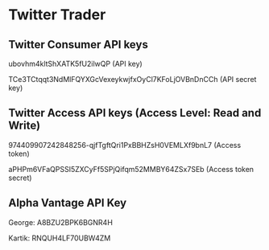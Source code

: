 # Twitter Trader
## Twitter Consumer API keys
ubovhm4kltShXATK5fU2ilwQP (API key)

TCe3TCtqqt3NdMlFQYXGcVexeykwjfxOyCl7KFoLjOVBnDnCCh (API secret key)

## Twitter Access API keys (Access Level: Read and Write)
974409907242848256-qjfTgftQri1PxBBHZsH0VEMLXf9bnL7 (Access token)

aPHPm6VFaQPSSI5ZXCyFf5SPjQifqm52MMBY64ZSx7SEb (Access token secret)

## Alpha Vantage API Key
George: A8BZU2BPK6BGNR4H

Kartik: RNQUH4LF70UBW4ZM

